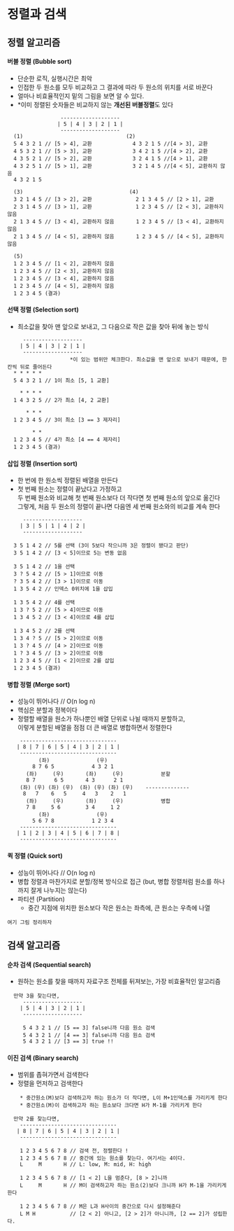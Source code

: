 # 정렬과 검색 

## 정렬 알고리즘
#### 버블 정렬 (Bubble sort)
  - 단순한 로직, 실행시간은 최악
  - 인접한 두 원소를 모두 비교하고 그 결과에 따라 두 원소의 위치를 서로 바꾼다
  - 얼마나 비효율적인지 밑의 그림을 보면 알 수 있다.
  - *이미 정렬된 숫자들은 비교하지 않는 **개선된 버블정렬**도 있다
```
                 -------------------
                | 5 | 4 | 3 | 2 | 1 |
                 -------------------
  (1)                                 (2)
  5 4 3 2 1 // [5 > 4], 교환             4 3 2 1 5 //[4 > 3], 교환
  4 5 3 2 1 // [5 > 3], 교환             3 4 2 1 5 //[4 > 2], 교환
  4 3 5 2 1 // [5 > 2], 교환             3 2 4 1 5 //[4 > 1], 교환
  4 3 2 5 1 // [5 > 1], 교환             3 2 1 4 5 //[4 < 5], 교환하지 않음
  4 3 2 1 5
  
  (3)                                  (4)
  3 2 1 4 5 // [3 > 2], 교환              2 1 3 4 5 // [2 > 1], 교환
  2 3 1 4 5 // [3 > 1], 교환              1 2 3 4 5 // [2 < 3], 교환하지 않음
  2 1 3 4 5 // [3 < 4], 교환하지 않음       1 2 3 4 5 // [3 < 4], 교환하지 않음
  2 1 3 4 5 // [4 < 5], 교환하지 않음       1 2 3 4 5 // [4 < 5], 교환하지 않음

  (5)
  1 2 3 4 5 // [1 < 2], 교환하지 않음
  1 2 3 4 5 // [2 < 3], 교환하지 않음
  1 2 3 4 5 // [3 < 4], 교환하지 않음
  1 2 3 4 5 // [4 < 5], 교환하지 않음
  1 2 3 4 5 (결과)
```

#### 선택 정렬 (Selection sort)
  - 최소값을 찾아 맨 앞으로 보내고, 그 다음으로 작은 값을 찾아 뒤에 놓는 방식
```
     -------------------
    | 5 | 4 | 3 | 2 | 1 |
     -------------------
     				*이 있는 범위만 체크한다. 최소값을 맨 앞으로 보내기 때문에, 한 칸씩 뒤로 줄어든다
  * * * * *
  5 4 3 2 1 // 1이 최소 [5, 1 교환]

    * * * *
  1 4 3 2 5 // 2가 최소 [4, 2 교환]

      * * *  
  1 2 3 4 5 // 3이 최소 [3 == 3 제자리] 

        * *
  1 2 3 4 5 // 4가 최소 [4 == 4 제자리]
  1 2 3 4 5 (결과)
```

#### 삽입 정렬 (Insertion sort)
  - 한 번에 한 원소씩 정렬된 배열을 만든다
  - 첫 번째 원소는 정렬이 끝났다고 가정하고  
    두 번째 원소와 비교해 첫 번째 원소보다 더 작다면 첫 번째 원소의 앞으로 옮긴다  
    그렇게, 처음 두 원소의 정렬이 끝나면 다음엔 세 번째 원소와의 비교를 계속 한다  
```
     -------------------
    | 3 | 5 | 1 | 4 | 2 |
     -------------------

  3 5 1 4 2 // 5를 선택 (3이 5보다 작으니까 3은 정렬이 됐다고 판단)
  3 5 1 4 2 // [3 < 5]이므로 5는 변동 없음

  3 5 1 4 2 // 1을 선택
  3 ? 5 4 2 // [5 > 1]이므로 이동
  ? 3 5 4 2 // [3 > 1]이므로 이동
  1 3 5 4 2 // 인덱스 0위치에 1을 삽입

  1 3 5 4 2 // 4를 선택
  1 3 ? 5 2 // [5 > 4]이므로 이동
  1 3 4 5 2 // [3 < 4]이므로 4를 삽입

  1 3 4 5 2 // 2를 선택
  1 3 4 ? 5 // [5 > 2]이므로 이동
  1 3 ? 4 5 // [4 > 2]이므로 이동
  1 ? 3 4 5 // [3 > 2]이므로 이동
  1 2 3 4 5 // [1 < 2]이므로 2를 삽입
  1 2 3 4 5 (결과)
```

#### 병합 정렬 (Merge sort)
  - 성능이 뛰어나다 // O(n log n)
  - 핵심은 분할과 정복이다
  - 정렬할 배열을 원소가 하나뿐인 배열 단위로 나뉠 때까지 분할하고,  
    이렇게 분할된 배열을 점점 더 큰 배열로 병합하면서 정렬한다
```
    -------------------------------
   | 8 | 7 | 6 | 5 | 4 | 3 | 2 | 1 | 
    -------------------------------
          (좌)               (우)
        8 7 6 5            4 3 2 1                
      (좌)     (우)       (좌)     (우)            분할
      8 7      6 5       4 3      2 1
    (좌) (우) (좌) (우)  (좌) (우) (좌) (우)    --------------
     8   7    6   5     4   3    2   1 
      (좌)     (우)       (좌)     (우)            병합
      7 8     5 6        3 4     1 2             
          (좌)               (우)
        5 6 7 8            1 2 3 4
    -------------------------------
   | 1 | 2 | 3 | 4 | 5 | 6 | 7 | 8 | 
    -------------------------------       
```

#### 퀵 정렬 (Quick sort)
  - 성능이 뛰어나다 // O(n log n)
  - 병합 정렬과 마찬가지로 분할/정복 방식으로 접근 (but, 병합 정렬처럼 원소를 하나까지 잘게 나누지는 않는다)
  - 파티션 (Partition)
    - 중간 지점에 위치한 원소보다 작은 원소는 좌측에, 큰 원소는 우측에 나열
```
여기 그림 정리하자
```

## 검색 알고리즘
#### 순차 검색 (Sequential search)
  - 원하는 원소를 찾을 때까지 자료구조 전체를 뒤져보는, 가장 비효율적인 알고리즘
```
  만약 3을 찾는다면,
     -------------------
    | 5 | 4 | 3 | 2 | 1 |
     -------------------

     5 4 3 2 1 // [5 == 3] false니까 다음 원소 검색
     5 4 3 2 1 // [4 == 3] false니까 다음 원소 검색
     5 4 3 2 1 // [3 == 3] true !!
```

#### 이진 검색 (Binary search)
  - 범위를 좁혀가면서 검색한다
  - 정렬을 먼저하고 검색한다
```
    * 중간원소(M)보다 검색하고자 하는 원소가 더 작다면, L이 M+1인덱스를 가리키게 한다
    * 중간원소(M)이 검색하고자 하는 원소보다 크다면 H가 M-1를 가리키게 한다

  만약 2를 찾는다면,
    -------------------------------
   | 8 | 7 | 6 | 5 | 4 | 3 | 2 | 1 |  
    -------------------------------

    1 2 3 4 5 6 7 8 // 검색 전, 정렬한다 !
    1 2 3 4 5 6 7 8 // 중간에 있는 원소를 찾는다. 여기서는 4이다.
    L     M       H // L: low, M: mid, H: high

    1 2 3 4 5 6 7 8 // [1 < 2] L을 멈춘다, [8 > 2]니까
    L     M       H // M이 검색하고자 하는 원소(2)보다 크니까 H가 M-1을 가리키게 한다

    1 2 3 4 5 6 7 8 // M은 L과 H사이의 중간으로 다시 설정해준다
    L M H           // [2 < 2] 아니고, [2 > 2]가 아니니까, [2 == 2]가 성립한다.

```